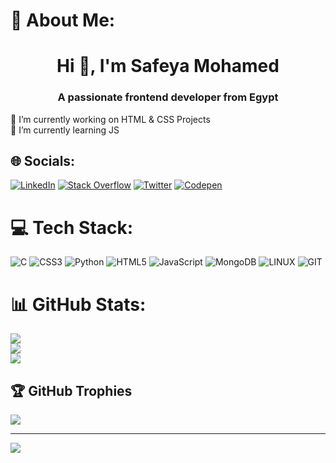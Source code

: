 # 💫 About Me:
<h1 align="center">Hi 👋, I'm Safeya Mohamed</h1>
<h3 align="center">A passionate frontend developer from Egypt</h3>
🔭 I’m currently working on HTML & CSS Projects<br>
🌱 I’m currently learning JS<br>


## 🌐 Socials:
[![LinkedIn](https://img.shields.io/badge/LinkedIn-%230077B5.svg?logo=linkedin&logoColor=white)](https://www.linkedin.com/in/safeya-yasien-2ba9b4260/) [![Stack Overflow](https://img.shields.io/badge/-Stackoverflow-FE7A16?logo=stack-overflow&logoColor=white)](https://stackoverflow.com/users/19711782) [![Twitter](https://img.shields.io/badge/Twitter-%231DA1F2.svg?logo=Twitter&logoColor=white)](https://twitter.com/Safeya_Yasien) [![Codepen](https://img.shields.io/badge/Codepen-000000?style=for-the-badge&logo=codepen&logoColor=white)](https://codepen.io/Safeya-Mohamed) 

# 💻 Tech Stack:
![C](https://img.shields.io/badge/c-%2300599C.svg?style=for-the-badge&logo=c&logoColor=white) ![CSS3](https://img.shields.io/badge/css3-%231572B6.svg?style=for-the-badge&logo=css3&logoColor=white) ![Python](https://img.shields.io/badge/python-3670A0?style=for-the-badge&logo=python&logoColor=ffdd54) ![HTML5](https://img.shields.io/badge/html5-%23E34F26.svg?style=for-the-badge&logo=html5&logoColor=white) ![JavaScript](https://img.shields.io/badge/javascript-%23323330.svg?style=for-the-badge&logo=javascript&logoColor=%23F7DF1E) ![MongoDB](https://img.shields.io/badge/MongoDB-%234ea94b.svg?style=for-the-badge&logo=mongodb&logoColor=white) ![LINUX](https://img.shields.io/badge/Linux-FCC624?style=for-the-badge&logo=linux&logoColor=black) ![GIT](https://img.shields.io/badge/Git-fc6d26?style=for-the-badge&logo=git&logoColor=white)
# 📊 GitHub Stats:
![](https://github-readme-stats.vercel.app/api?username=Safeya-Yasien&theme=dark&hide_border=false&include_all_commits=false&count_private=false)<br/>
![](https://github-readme-streak-stats.herokuapp.com/?user=Safeya-Yasien&theme=dark&hide_border=false)<br/>
![](https://github-readme-stats.vercel.app/api/top-langs/?username=Safeya-Yasien&theme=dark&hide_border=false&include_all_commits=false&count_private=false&layout=compact)

## 🏆 GitHub Trophies
![](https://github-profile-trophy.vercel.app/?username=Safeya-Yasien&theme=radical&no-frame=false&no-bg=true&margin-w=4)

---
[![](https://visitcount.itsvg.in/api?id=Safeya-Yasien&icon=0&color=0)](https://visitcount.itsvg.in)

<!-- Proudly created with GPRM ( https://gprm.itsvg.in ) -->
